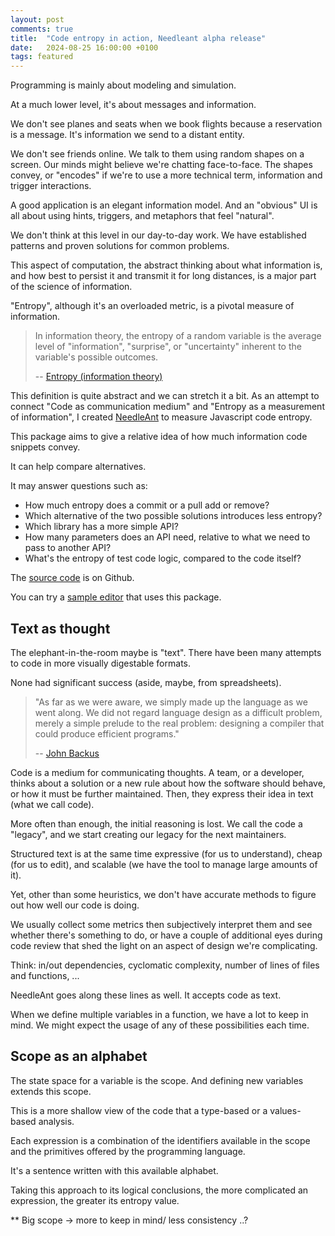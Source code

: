 ```yaml
---
layout: post
comments: true
title:  "Code entropy in action, Needleant alpha release"
date:   2024-08-25 16:00:00 +0100
tags: featured
---
```


Programming is mainly about modeling and simulation.

At a much lower level, it's about messages and information.

We don't see planes and seats when we book flights
because a reservation is a message.
It's information we send to a distant entity.

We don't see friends online. We talk to them using random shapes on a screen.
Our minds might believe we're chatting face-to-face.
The shapes convey, or "encodes" if we're to use a more technical term,
information and trigger interactions.

A good application is an elegant information model.
And an "obvious" UI is all about using hints, triggers, and metaphors that feel "natural".

We don't think at this level in our day-to-day work.
We have established patterns and proven solutions for common problems.

This aspect of computation, the abstract thinking about what information is,
and how best to persist it and transmit it for long distances,
is a major part of the science of information.

"Entropy", although it's an overloaded metric, is a pivotal measure of information.

> In information theory, the entropy of a random variable is the average level
> of "information", "surprise", or "uncertainty" inherent to the variable's possible outcomes.
>
> -- [Entropy (information theory)](https://en.wikipedia.org/wiki/Entropy_(information_theory))

This definition is quite abstract and we can stretch it a bit.
As an attempt to connect "Code as communication medium" and "Entropy as a measurement of information",
I created [NeedleAnt](https://www.npmjs.com/package/needleant) to measure Javascript code entropy.

This package aims to give a relative idea of how much information code snippets convey.

It can help compare alternatives.

It may answer questions such as:

* How much entropy does a commit or a pull add or remove?
* Which alternative of the two possible solutions introduces less entropy?
* Which library has a more simple API?
* How many parameters does an API need, relative to what we need to pass to another API?
* What's the entropy of test code logic, compared to the code itself?

The [source code](https://github.com/haresfaiez/needle-ant) is on Github.

You can try a [sample editor](/needle-ant.html) that uses this package.

## Text as thought

The elephant-in-the-room maybe is "text".
There have been many attempts to code in more visually digestable formats.

None had significant success (aside, maybe, from spreadsheets).

> "As far as we were aware, we simply made up the language as we went along.
> We did not regard language design as a difficult problem, merely a simple
> prelude to the real problem: designing a compiler that could produce efficient programs."
>
> -- [John Backus](https://en.wikipedia.org/wiki/John_Backus)

Code is a medium for communicating thoughts.
A team, or a developer, thinks about a solution or a new rule about how the software
should behave, or how it must be further maintained.
Then, they express their idea in text (what we call code).

More often than enough, the initial reasoning is lost.
We call the code a "legacy", and we start creating our legacy for the next maintainers.

Structured text is at the same time expressive (for us to understand),
cheap (for us to edit), and scalable (we have the tool to manage large amounts of it).

Yet, other than some heuristics, we don't have accurate methods to figure out how
well our code is doing.

We usually collect some metrics then subjectively interpret
them and see whether there's something to do,
or have a couple of additional eyes during code review that shed the light
on an aspect of design we're complicating.

Think: in/out dependencies, cyclomatic complexity, number of lines of files and functions, ...

NeedleAnt goes along these lines as well.
It accepts code as text.

When we define multiple variables in a function, we have a lot to keep in mind.
We might expect the usage of any of these possibilities each time.

## Scope as an alphabet

The state space for a variable is the scope.
And defining new variables extends this scope.

This is a more shallow view of the code that a type-based
or a values-based analysis.

Each expression is a combination of the identifiers available in the scope
and the primitives offered by the programming language.

It's a sentence written with this available alphabet.

Taking this approach to its logical conclusions, the more complicated an expression,
the greater its entropy value.

** Big scope -> more to keep in mind/ less consistency ..?
